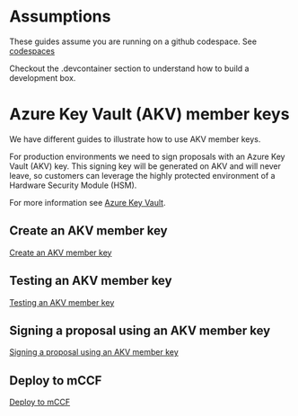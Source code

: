 # Assumptions
These guides assume you are running on a github codespace. See [codespaces](https://docs.github.com/en/codespaces/getting-started/quickstart)

Checkout the .devcontainer section to understand how to build a development box.
# Azure Key Vault (AKV) member keys
We have different guides to illustrate how to use AKV member keys.

For production environments we need to sign proposals with an Azure Key Vault (AKV) key.
This signing key will be generated on AKV and will never leave, so customers can leverage the highly protected environment of a Hardware Security Module (HSM).

For more information see [Azure Key Vault](https://learn.microsoft.com/en-us/azure/key-vault/secrets/quick-create-portal).

## Create an AKV member key
[Create an AKV member key](./Create_new_akv_member_key.md)
## Testing an AKV member key
[Testing an AKV member key](./Testing_mCCF_with_AKV_member_key.md)
## Signing a proposal using an AKV member key
[Signing a proposal using an AKV member key](./Signing_a_proposal_using_AKV_certificate.md)
## Deploy to mCCF
[Deploy to mCCF](./Deploy_to_mCCF_using_AKV_member_key.md)
